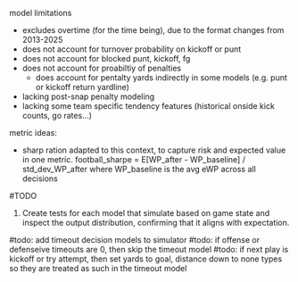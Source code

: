 model limitations
- excludes overtime (for the time being), due to the format changes from 2013-2025
- does not account for turnover probability on kickoff or punt
- does not account for blocked punt, kickoff, fg
- does not account for proabiltiy of penalties
    - does account for pentalty yards indirectly in some models (e.g. punt or kickoff return yardline)
- lacking post-snap penalty modeling
- lacking some team specific tendency features (historical onside kick counts, go rates...)

metric ideas:
- sharp ration adapted to this context, to capture risk and expected value in one metric.
    football_sharpe = E[WP_after - WP_baseline] / std_dev_WP_after where WP_baseline is the avg eWP across all decisions



#TODO
1. Create tests for each model that simulate based on game state and inspect the output distribution, confirming that it aligns with expectation.


#todo: add timeout decision models to simulator
#todo: if offense or defenseive timeouts are 0, then skip the timeout model
#todo: if next play is kickoff or try attempt, then set yards to goal, distance down to none types so they are treated as such in the timeout model